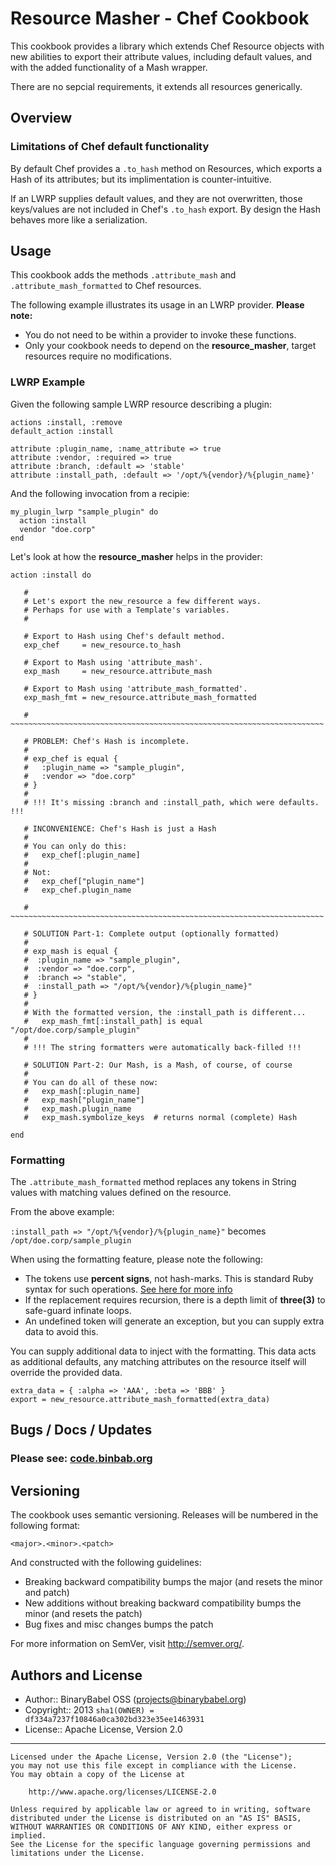 # Resource Masher - Chef Cookbook

This cookbook provides a library which extends Chef Resource objects with new abilities to export their attribute
values, including default values, and with the added functionality of a Mash wrapper.

There are no sepcial requirements, it extends all resources generically.

## Overview

### Limitations of Chef default functionality

By default Chef provides a `.to_hash` method on Resources, which exports a Hash of its attributes; but
its implimentation is counter-intuitive.

If an LWRP supplies default values, and they are not overwritten, those keys/values are not included in Chef's
`.to_hash` export. By design the Hash behaves more like a serialization.

## Usage

This cookbook adds the methods `.attribute_mash` and `.attribute_mash_formatted` to Chef resources.

The following example illustrates its usage in an LWRP provider. **Please note:**

  * You do not need to be within a provider to invoke these functions.
  * Only your cookbook needs to depend on the **resource_masher**, target resources require no modifications.

### LWRP Example

Given the following sample LWRP resource describing a plugin:

    actions :install, :remove
    default_action :install

    attribute :plugin_name, :name_attribute => true
    attribute :vendor, :required => true
    attribute :branch, :default => 'stable'
    attribute :install_path, :default => '/opt/%{vendor}/%{plugin_name}'


And the following invocation from a recipie:

    my_plugin_lwrp "sample_plugin" do
      action :install
      vendor "doe.corp"
    end


Let's look at how the **resource_masher** helps in the provider:

    action :install do

       #
       # Let's export the new_resource a few different ways.
       # Perhaps for use with a Template's variables.
       #

       # Export to Hash using Chef's default method.
       exp_chef     = new_resource.to_hash

       # Export to Mash using 'attribute_mash'.
       exp_mash     = new_resource.attribute_mash

       # Export to Mash using 'attribute_mash_formatted'.
       exp_mash_fmt = new_resource.attribute_mash_formatted

       # ~~~~~~~~~~~~~~~~~~~~~~~~~~~~~~~~~~~~~~~~~~~~~~~~~~~~~~~~~~~~~~~~~~~~~~

       # PROBLEM: Chef's Hash is incomplete.
       #
       # exp_chef is equal {
       #   :plugin_name => "sample_plugin",
       #   :vendor => "doe.corp"
       # }
       #
       # !!! It's missing :branch and :install_path, which were defaults. !!!

       # INCONVENIENCE: Chef's Hash is just a Hash
       #
       # You can only do this:
       #   exp_chef[:plugin_name]
       #
       # Not:
       #   exp_chef["plugin_name"]
       #   exp_chef.plugin_name

       # ~~~~~~~~~~~~~~~~~~~~~~~~~~~~~~~~~~~~~~~~~~~~~~~~~~~~~~~~~~~~~~~~~~~~~~

       # SOLUTION Part-1: Complete output (optionally formatted)
       #
       # exp_mash is equal {
       #  :plugin_name => "sample_plugin",
       #  :vendor => "doe.corp",
       #  :branch => "stable",
       #  :install_path => "/opt/%{vendor}/%{plugin_name}"
       # }
       #
       # With the formatted version, the :install_path is different...
       #   exp_mash_fmt[:install_path] is equal "/opt/doe.corp/sample_plugin"
       #
       # !!! The string formatters were automatically back-filled !!!

       # SOLUTION Part-2: Our Mash, is a Mash, of course, of course
       #
       # You can do all of these now:
       #   exp_mash[:plugin_name]
       #   exp_mash["plugin_name"]
       #   exp_mash.plugin_name
       #   exp_mash.symbolize_keys  # returns normal (complete) Hash

    end

### Formatting

The `.attribute_mash_formatted` method replaces any tokens in String values with matching values defined on the
resource.

From the above example:

`:install_path => "/opt/%{vendor}/%{plugin_name}"` becomes `/opt/doe.corp/sample_plugin`

When using the formatting feature, please note the following:

  * The tokens use **percent signs**, not hash-marks.
    This is standard Ruby syntax for such operations. [See here for more info](http://en.wikibooks.org/wiki/Ruby_Programming/Syntax/Literals#The_.25_Notation)
  * If the replacement requires recursion, there is a depth limit of **three(3)** to safe-guard infinate loops.
  * An undefined token will generate an exception, but you can supply extra data to avoid this.

You can supply additional data to inject with the formatting. This data acts as additional defaults,
any matching attributes on the resource itself will override the provided data.

    extra_data = { :alpha => 'AAA', :beta => 'BBB' }
    export = new_resource.attribute_mash_formatted(extra_data)

## Bugs / Docs / Updates

### Please see: [code.binbab.org](http://code.binbab.org)


## Versioning

The cookbook uses semantic versioning. Releases will be numbered in the following format:

`<major>.<minor>.<patch>`

And constructed with the following guidelines:

* Breaking backward compatibility bumps the major (and resets the minor and patch)
* New additions without breaking backward compatibility bumps the minor (and resets the patch)
* Bug fixes and misc changes bumps the patch

For more information on SemVer, visit http://semver.org/.

## Authors and License

  * Author:: BinaryBabel OSS (<projects@binarybabel.org>)
  * Copyright:: 2013 `sha1(OWNER) = df334a7237f10846a0ca302bd323e35ee1463931`
  * License:: Apache License, Version 2.0

----

    Licensed under the Apache License, Version 2.0 (the "License");
    you may not use this file except in compliance with the License.
    You may obtain a copy of the License at

        http://www.apache.org/licenses/LICENSE-2.0

    Unless required by applicable law or agreed to in writing, software
    distributed under the License is distributed on an "AS IS" BASIS,
    WITHOUT WARRANTIES OR CONDITIONS OF ANY KIND, either express or implied.
    See the License for the specific language governing permissions and
    limitations under the License.